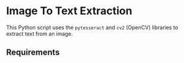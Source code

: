 # Image To Text Extraction

This Python script uses the `pytesseract` and `cv2` (OpenCV) libraries to extract text from an image.

## Requirements

